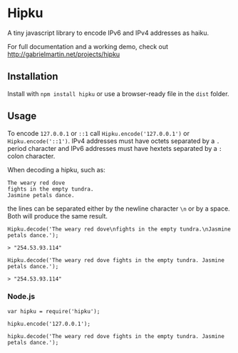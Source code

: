 # Hipku

A tiny javascript library to encode IPv6 and IPv4 addresses as haiku.

For full documentation and a working demo, check out http://gabrielmartin.net/projects/hipku

## Installation

Install with `npm install hipku` or use a browser-ready file in the `dist` folder.

## Usage

To encode `127.0.0.1` or `::1` call `Hipku.encode('127.0.0.1')` or `Hipku.encode('::1')`. IPv4 addresses must have octets separated by a `.` period character and IPv6 addresses must have hextets separated by a `:` colon character.

When decoding a hipku, such as:

    The weary red dove
    fights in the empty tundra.
    Jasmine petals dance.
  
the lines can be separated either by the newline character `\n` or by a space. Both will produce the same result.

    Hipku.decode('The weary red dove\nfights in the empty tundra.\nJasmine petals dance.');
    
    > "254.53.93.114"
    
    Hipku.decode('The weary red dove fights in the empty tundra. Jasmine petals dance.');
    
    > "254.53.93.114"
  
### Node.js

    var hipku = require('hipku');

    hipku.encode('127.0.0.1');

    hipku.decode('The weary red dove fights in the empty tundra. Jasmine petals dance.');
